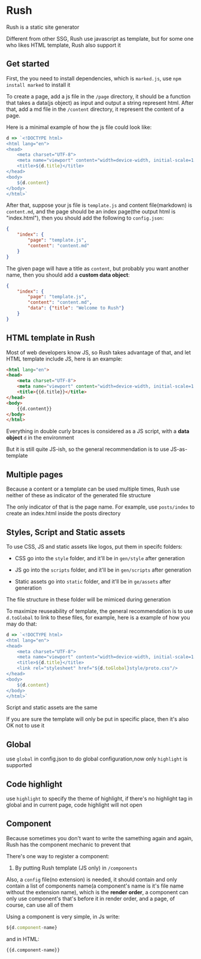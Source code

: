 # Rush

Rush is a static site generator

Different from other SSG, Rush use javascript as template, but for some one who likes HTML template, Rush also support it

## Get started

First, the you need to install dependencies, which is `marked.js`, use `npm install marked` to install it

To create a page, add a js file in the `/page` directory, it should be a function that takes a data(js object) as input and output a string represent html. After that, add a md file in the `/content` directory, it represent the content of a page.

Here is a minimal example of how the js file could look like:

```Javascript
d => `<!DOCTYPE html>
<html lang="en">
<head>
    <meta charset="UTF-8">
    <meta name="viewport" content="width=device-width, initial-scale=1.0">
    <title>${d.title}</title>
</head>
<body>
    ${d.content}
</body>
</html>`
```

After that, suppose your js file is `template.js` and content file(markdown) is `content.md`, and the page should be an index page(the output html is "index.html"), then you should add the following to `config.json`:

```json
{
    "index": {
        "page": "template.js",
        "content": "content.md"
    }
}
```

The given page will have a title as `content`, but probably you want another name, then you should add a **custom data object**:

```json
{
    "index": {
        "page": "template.js",
        "content": "content.md",
        "data": {"title": "Welcome to Rush"}
    }
}
```

## HTML template in Rush

Most of web developers know JS, so Rush takes advantage of that, and let HTML template include JS, here is an example:

```HTML
<html lang="en">
<head>
    <meta charset="UTF-8">
    <meta name="viewport" content="width=device-width, initial-scale=1.0">
    <title>{{d.title}}</title>
</head>
<body>
    {{d.content}}
</body>
</html>
```

Everything in double curly braces is considered as a JS script, with a **data object** `d` in the environment

But it is still quite JS-ish, so the general recommendation is to use JS-as-template

## Multiple pages

Because a content or a template can be used multiple times, Rush use neither of these as indicator of the generated file structure

The only indicator of that is the page name. For example, use `posts/index` to create an index.html inside the posts directory

## Styles, Script and Static assets

To use CSS, JS and static assets like logos, put them in specifc folders:

- CSS go into the `style` folder, and it'll be in `gen/style` after generation

- JS go into the `scripts` folder, and it'll be in `gen/scripts` after generation

- Static assets go into `static` folder, and it'll be in `ge/assets` after generation

The file structure in these folder will be mimiced during generation

To maximize reuseability of template, the general recommendation is to use `d.toGlobal` to link to these files, for example, here is a example of how you may do that:

```javascript
d => `<!DOCTYPE html>
<html lang="en">
<head>
    <meta charset="UTF-8">
    <meta name="viewport" content="width=device-width, initial-scale=1.0">
    <title>${d.title}</title>
    <link rel="stylesheet" href="${d.toGlobal}style/proto.css"/>
</head>
<body>
    ${d.content}
</body>
</html>`
```

Script and static assets are the same

If you are sure the template will only be put in specific place, then it's also OK not to use it

## Global

use `global` in config.json to do global configuration,now only `highlight` is supported

## Code highlight

use `highlight` to specify the theme of highlight, if there's no highlight tag in global and in current page, code highlight will not open

## Component

Because sometimes you don't want to write the samething again and again, Rush has the component mechanic to prevent that

There's one way to register a component:

1. By putting Rush template (JS only) in `/components`

Also, a `config` file(no extension) is needed, it should contain and only contain a list of components name(a component's name is it's file name without the extension name), which is the **render order**, a component can only use component's that's before it in render order, and a page, of course, can use all of them

Using a component is very simple, in Js write:

```javascript
${d.component-name}
```

and in HTML:

```HTML
{{d.component-name}}
```